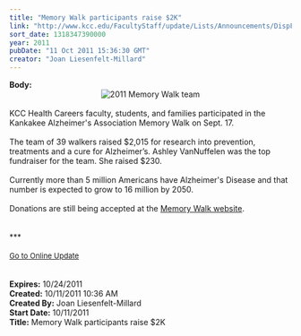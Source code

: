 ```yaml
---
title: "Memory Walk participants raise $2K"
link: "http://www.kcc.edu/FacultyStaff/update/Lists/Announcements/DispForm.aspx?ID=477"
sort_date: 1318347390000
year: 2011
pubDate: "11 Oct 2011 15:36:30 GMT"
creator: "Joan Liesenfelt-Millard"
---
```


<div><b>Body:</b> <div class="ExternalClass705DC61EED334AD4AC56C7628AEFC7C9">
<div align="center"><img alt="2011 Memory Walk team" src="/FacultyStaff/update/PublishingImages/2011-Memory-Walk-for-Alzheimers-team-sm-web.jpg" /></div>
<div> </div>
<div>KCC Health Careers faculty, students, and families participated in the Kankakee Alzheimer's Association Memory Walk on Sept. 17.<br /><br /></div>
<div>The team of 39 walkers raised $2,015 for research into prevention, treatments and a cure for Alzheimer’s. Ashley VanNuffelen was the top fundraiser for the team. She raised $230.<br /><br /></div>
<div>Currently more than 5 million Americans have Alzheimer's Disease and that number is expected to grow to 16 million by 2050.<br /><br /></div>
<div>Donations are still being accepted at the <a href="http://walktoendalz.kintera.org/faf/search/searchTeamPart.asp?ievent=475034&amp;lis=1&amp;kntae475034=1DC710038CEF4377A492131438191332&amp;team=4175371">Memory Walk website</a>. <br /></div></div>
<div> </div>
<div> </div>
<div>***</div>
<div> </div>
<div>
<div><font size="2"><a href="/FacultyStaff/update/Pages/dailyupdate.aspx">Go to Online Update</a></font></div>
<div><font size="2"></font> </div>
<div> </div></div>
<div></div></div>
<div><b>Expires:</b> 10/24/2011</div>
<div><b>Created:</b> 10/11/2011 10:36 AM</div>
<div><b>Created By:</b> Joan Liesenfelt-Millard</div>
<div><b>Start Date:</b> 10/11/2011</div>
<div><b>Title:</b> Memory Walk participants raise $2K</div>

